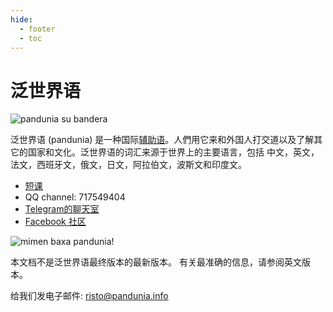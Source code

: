 ```yaml
---
hide:
  - footer
  - toc
---
```


# 泛世界语

![](http://www.pandunia.info/bandir/bandir.png "pandunia su bandera")

泛世界语 (pandunia) 是一种国际[辅助语](https://zh.wikipedia.org/wiki/%E4%BA%BA%E5%B7%A5%E8%AA%9E%E8%A8%80)。人們用它来和外国人打交道以及了解其它的国家和文化。泛世界语的词汇来源于世界上的主要语言，包括 中文，英文，法文，西班牙文，俄文，日文，阿拉伯文，波斯文和印度文。

- [短课](http://www.pandunia.info/pandunia/mini_xule.html)
- QQ channel: 717549404
- [Telegram的聊天室](https://t.me/+Q9WyJ-ZLrFEsCXFU)
- [Facebook 社区](http://www.facebook.com/groups/pandunia)

![](http://www.pandunia.info/grafe/mome_loga_pandunia.png "mimen baxa pandunia!")


本文档不是泛世界语最终版本的最新版本。 有关最准确的信息，请参阅英文版本。

给我们发电子邮件: risto@pandunia.info




